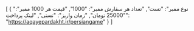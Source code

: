 [
  {
    "نوع ممبر": "تست",
    "تعداد هر سفارش ممبر": "1000",
    "قیمت هر 1000 ممبر": "25000 تومان",
    "زمان واریز": "تستی",
    "لینک پرداخت": "https://aqayepardakht.ir/persiangame"
  }
]